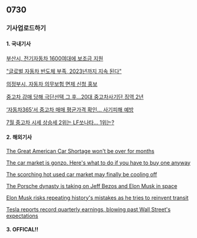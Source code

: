 ## 0730
### 기사업로드하기
#### 1. 국내기사

[부산시, 전기자동차 1600여대에 보조금 지원](https://www.nocutnews.co.kr/news/5598141)

["글로벌 자동차 반도체 부족, 2023년까지 지속 된다"](https://news.g-enews.com/view.php?ud=20210729153028564e8b8a793f7_1&ssk=pcmain_0_1&md=20210729163522_R)

[의정부시, 자동차 의무보험 면제 신청 홍보](http://www.kihoilbo.co.kr/news/articleView.html?idxno=939496)

[중고차 강매 당해 극단선택 그 후…20대 중고차사기단 징역 2년](https://www.seoul.co.kr/news/newsView.php?id=20210729500131)

[‘자동차365’서 중고차 매매 평균가격 확인… 사기피해 예방](http://www.dailysportshankook.co.kr/news/articleView.html?idxno=244495)

[7월 중고차 시세 상승세 2위는 LF쏘나타… 1위는?](https://moneys.mt.co.kr/news/mwView.php?no=2021072916518069506)

>

#### 2. 해외기사

[The Great American Car Shortage won't be over for months](https://edition.cnn.com/2021/07/28/business/goldman-sachs-car-report/index.html)

[The car market is gonzo. Here's what to do if you have to buy one anyway](https://edition.cnn.com/2021/07/28/success/car-shopping-challenges-feseries/index.html)

[The scorching hot used car market may finally be cooling off](https://edition.cnn.com/2021/07/22/success/used-car-prices-easing-feseries/index.html)

[The Porsche dynasty is taking on Jeff Bezos and Elon Musk in space](https://edition.cnn.com/2021/07/28/business/porsche-space-race-isar-aerospace/index.html)

[Elon Musk risks repeating history's mistakes as he tries to reinvent transit](https://edition.cnn.com/2021/07/23/cars/elon-musk-robert-moses/index.html)

[Tesla reports record quarterly earnings, blowing past Wall Street's expectations](https://edition.cnn.com/2021/07/26/business/tesla-earnings-record-quarter/index.html)

>

#### 3. OFFICAL!!

[]()

[]()